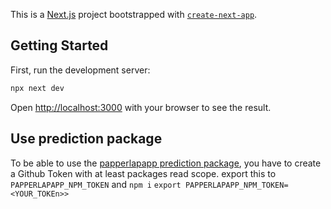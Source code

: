 This is a [Next.js](https://nextjs.org) project bootstrapped with [`create-next-app`](https://nextjs.org/docs/app/api-reference/cli/create-next-app).

## Getting Started

First, run the development server:

```bash
npx next dev
```

Open [http://localhost:3000](http://localhost:3000) with your browser to see the result.

## Use prediction package

To be able to use the [papperlapapp prediction package](https://github.com/PapperlapappYT/papperlapapp-coffee-prediction), you have to create a Github Token with at least packages read scope.
export this to `PAPPERLAPAPP_NPM_TOKEN` and `npm i`
`export PAPPERLAPAPP_NPM_TOKEN=<YOUR_TOKEn>>`
